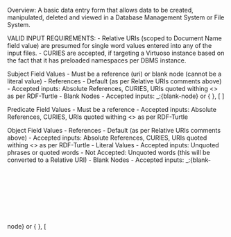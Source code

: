 Overview:
A basic data entry form that allows data to be created, manipulated, deleted and viewed in a Database Management System or File System.

VALID INPUT REQUIREMENTS:
	- Relative URIs (scoped to Document Name field value) are presumed for single word values entered into any of the input files.
	- CURIES are accepted, if targeting a Virtuoso instance based on the fact that it has preloaded namespaces per DBMS instance.

Subject Field Values
	- Must be a reference (uri) or blank node (cannot be a literal value)
	- References
	- Default (as per Relative URIs comments above)
	- Accepted inputs: Absolute References, CURIES, URIs quoted withing <> as per RDF-Turtle
	- Blank Nodes
		- Accepted inputs: _:{blank-node} or {<predicate> <object>}, [<predicate> <object>]
	
Predicate Field Values
	- Must be a reference
	- Accepted inputs: Absolute References, CURIES, URIs quoted withing <> as per RDF-Turtle

Object Field Values
	- References
		- Default (as per Relative URIs comments above)
		- Accepted inputs: Absolute References, CURIES, URIs quoted withing <> as per RDF-Turtle
	- Literal Values
		- Accepted inputs: Unquoted phrases or quoted words
		- Not Accepted: Unquoted words (this will be converted to a Relative URI)
	- Blank Nodes
		- Accepted inputs: _:{blank-node} or {<predicate> <object>}, [<predicate> <object>]
	
LANGUAGE TAGS:
	- Language tags must be associated with a quoted word or phrase 
		- Accepted: "{something}"@en
		- Not Accepted: {something}@en
